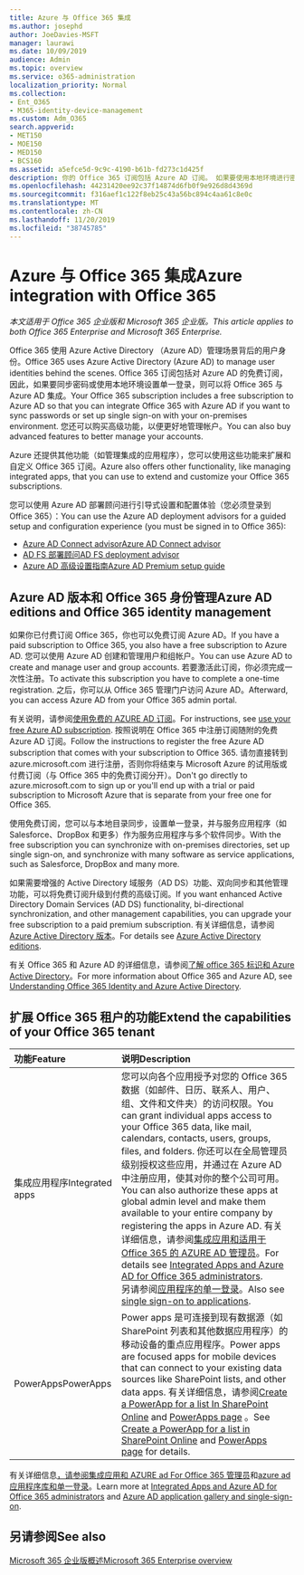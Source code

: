 ```yaml
---
title: Azure 与 Office 365 集成
ms.author: josephd
author: JoeDavies-MSFT
manager: laurawi
ms.date: 10/09/2019
audience: Admin
ms.topic: overview
ms.service: o365-administration
localization_priority: Normal
ms.collection:
- Ent_O365
- M365-identity-device-management
ms.custom: Adm_O365
search.appverid:
- MET150
- MOE150
- MED150
- BCS160
ms.assetid: a5efce5d-9c9c-4190-b61b-fd273c1d425f
description: 你的 Office 365 订阅包括 Azure AD 订阅。 如果要使用本地环境进行密码同步或单一登录，请将 Office 365 与 Azure AD 集成。
ms.openlocfilehash: 44231420ee92c37f14874d6fb0f9e926d8d4369d
ms.sourcegitcommit: f316aef1c122f8eb25c43a56bc894c4aa61c8e0c
ms.translationtype: MT
ms.contentlocale: zh-CN
ms.lasthandoff: 11/20/2019
ms.locfileid: "38745785"
---
```

# <a name="azure-integration-with-office-365"></a><span data-ttu-id="fd693-104">Azure 与 Office 365 集成</span><span class="sxs-lookup"><span data-stu-id="fd693-104">Azure integration with Office 365</span></span>

<span data-ttu-id="fd693-105">*本文适用于 Office 365 企业版和 Microsoft 365 企业版。*</span><span class="sxs-lookup"><span data-stu-id="fd693-105">*This article applies to both Office 365 Enterprise and Microsoft 365 Enterprise.*</span></span>

<span data-ttu-id="fd693-106">Office 365 使用 Azure Active Directory （Azure AD）管理场景背后的用户身份。</span><span class="sxs-lookup"><span data-stu-id="fd693-106">Office 365 uses Azure Active Directory (Azure AD) to manage user identities behind the scenes.</span></span> <span data-ttu-id="fd693-107">Office 365 订阅包括对 Azure AD 的免费订阅，因此，如果要同步密码或使用本地环境设置单一登录，则可以将 Office 365 与 Azure AD 集成。</span><span class="sxs-lookup"><span data-stu-id="fd693-107">Your Office 365 subscription includes a free subscription to Azure AD so that you can integrate Office 365 with Azure AD if you want to sync passwords or set up single sign-on with your on-premises environment.</span></span> <span data-ttu-id="fd693-108">您还可以购买高级功能，以便更好地管理帐户。</span><span class="sxs-lookup"><span data-stu-id="fd693-108">You can also buy advanced features to better manage your accounts.</span></span>
  
<span data-ttu-id="fd693-109">Azure 还提供其他功能（如管理集成的应用程序），您可以使用这些功能来扩展和自定义 Office 365 订阅。</span><span class="sxs-lookup"><span data-stu-id="fd693-109">Azure also offers other functionality, like managing integrated apps, that you can use to extend and customize your Office 365 subscriptions.</span></span>
  
<span data-ttu-id="fd693-110">您可以使用 Azure AD 部署顾问进行引导式设置和配置体验（您必须登录到 Office 365）：</span><span class="sxs-lookup"><span data-stu-id="fd693-110">You can use the Azure AD deployment advisors for a guided setup and configuration experience (you must be signed in to Office 365):</span></span>

 - [<span data-ttu-id="fd693-111">Azure AD Connect advisor</span><span class="sxs-lookup"><span data-stu-id="fd693-111">Azure AD Connect advisor</span></span>](https://aka.ms/aadconnectpwsync)
 - [<span data-ttu-id="fd693-112">AD FS 部署顾问</span><span class="sxs-lookup"><span data-stu-id="fd693-112">AD FS deployment advisor</span></span>](https://aka.ms/adfsguidance)
 - [<span data-ttu-id="fd693-113">Azure AD 高级设置指南</span><span class="sxs-lookup"><span data-stu-id="fd693-113">Azure AD Premium setup guide</span></span>](https://aka.ms/aadpguidance)
  
## <a name="azure-ad-editions-and-office-365-identity-management"></a><span data-ttu-id="fd693-114">Azure AD 版本和 Office 365 身份管理</span><span class="sxs-lookup"><span data-stu-id="fd693-114">Azure AD editions and Office 365 identity management</span></span>

<span data-ttu-id="fd693-115">如果你已付费订阅 Office 365，你也可以免费订阅 Azure AD。</span><span class="sxs-lookup"><span data-stu-id="fd693-115">If you have a paid subscription to Office 365, you also have a free subscription to Azure AD.</span></span> <span data-ttu-id="fd693-116">您可以使用 Azure AD 创建和管理用户和组帐户。</span><span class="sxs-lookup"><span data-stu-id="fd693-116">You can use Azure AD to create and manage user and group accounts.</span></span> <span data-ttu-id="fd693-117">若要激活此订阅，你必须完成一次性注册。</span><span class="sxs-lookup"><span data-stu-id="fd693-117">To activate this subscription you have to complete a one-time registration.</span></span> <span data-ttu-id="fd693-118">之后，你可以从 Office 365 管理门户访问 Azure AD。</span><span class="sxs-lookup"><span data-stu-id="fd693-118">Afterward, you can access Azure AD from your Office 365 admin portal.</span></span> 

<span data-ttu-id="fd693-119">有关说明，请参阅[使用免费的 AZURE AD 订阅](https://go.microsoft.com/fwlink/p/?LinkId=617127)。</span><span class="sxs-lookup"><span data-stu-id="fd693-119">For instructions, see [use your free Azure AD subscription](https://go.microsoft.com/fwlink/p/?LinkId=617127).</span></span> <span data-ttu-id="fd693-120">按照说明在 Office 365 中注册订阅随附的免费 Azure AD 订阅。</span><span class="sxs-lookup"><span data-stu-id="fd693-120">Follow the instructions to register the free Azure AD subscription that comes with your subscription to Office 365.</span></span> <span data-ttu-id="fd693-121">请勿直接转到 azure.microsoft.com 进行注册，否则你将结束与 Microsoft Azure 的试用版或付费订阅（与 Office 365 中的免费订阅分开）。</span><span class="sxs-lookup"><span data-stu-id="fd693-121">Don't go directly to azure.microsoft.com to sign up or you'll end up with a trial or paid subscription to Microsoft Azure that is separate from your free one for Office 365.</span></span> 
  
<span data-ttu-id="fd693-122">使用免费订阅，您可以与本地目录同步，设置单一登录，并与服务应用程序（如 Salesforce、DropBox 和更多）作为服务应用程序与多个软件同步。</span><span class="sxs-lookup"><span data-stu-id="fd693-122">With the free subscription you can synchronize with on-premises directories, set up single sign-on, and synchronize with many software as service applications, such as Salesforce, DropBox and many more.</span></span>
  
<span data-ttu-id="fd693-123">如果需要增强的 Active Directory 域服务（AD DS）功能、双向同步和其他管理功能，可以将免费订阅升级到付费的高级订阅。</span><span class="sxs-lookup"><span data-stu-id="fd693-123">If you want enhanced Active Directory Domain Services (AD DS) functionality, bi-directional synchronization, and other management capabilities, you can upgrade your free subscription to a paid premium subscription.</span></span> <span data-ttu-id="fd693-124">有关详细信息，请参阅[Azure Active Directory 版本](https://azure.microsoft.com/pricing/details/active-directory/)。</span><span class="sxs-lookup"><span data-stu-id="fd693-124">For details see [Azure Active Directory editions](https://azure.microsoft.com/pricing/details/active-directory/).</span></span>
  
<span data-ttu-id="fd693-125">有关 Office 365 和 Azure AD 的详细信息，请参阅[了解 office 365 标识和 Azure Active Directory](https://docs.microsoft.com/office365/enterprise/about-office-365-identity)。</span><span class="sxs-lookup"><span data-stu-id="fd693-125">For more information about Office 365 and Azure AD, see [Understanding Office 365 Identity and Azure Active Directory](https://docs.microsoft.com/office365/enterprise/about-office-365-identity).</span></span>
  
## <a name="extend-the-capabilities-of-your-office-365-tenant"></a><span data-ttu-id="fd693-126">扩展 Office 365 租户的功能</span><span class="sxs-lookup"><span data-stu-id="fd693-126">Extend the capabilities of your Office 365 tenant</span></span>

|<span data-ttu-id="fd693-127">**功能**</span><span class="sxs-lookup"><span data-stu-id="fd693-127">**Feature**</span></span>|<span data-ttu-id="fd693-128">**说明**</span><span class="sxs-lookup"><span data-stu-id="fd693-128">**Description**</span></span>|
|:-----|:-----|
|<span data-ttu-id="fd693-129">集成应用程序</span><span class="sxs-lookup"><span data-stu-id="fd693-129">Integrated apps</span></span>  <br/> |<span data-ttu-id="fd693-130">您可以向各个应用授予对您的 Office 365 数据（如邮件、日历、联系人、用户、组、文件和文件夹）的访问权限。</span><span class="sxs-lookup"><span data-stu-id="fd693-130">You can grant individual apps access to your Office 365 data, like mail, calendars, contacts, users, groups, files, and folders.</span></span> <span data-ttu-id="fd693-131">你还可以在全局管理员级别授权这些应用，并通过在 Azure AD 中注册应用，使其对你的整个公司可用。</span><span class="sxs-lookup"><span data-stu-id="fd693-131">You can also authorize these apps at global admin level and make them available to your entire company by registering the apps in Azure AD.</span></span> <span data-ttu-id="fd693-132">有关详细信息，请参阅[集成应用和适用于 Office 365 的 AZURE AD 管理员](https://support.office.com/article/cb2250e3-451e-416f-bf4e-363549652c2a)。</span><span class="sxs-lookup"><span data-stu-id="fd693-132">For details see [Integrated Apps and Azure AD for Office 365 administrators](https://support.office.com/article/cb2250e3-451e-416f-bf4e-363549652c2a).</span></span>  <br/> <span data-ttu-id="fd693-133">另请参阅[应用程序的单一登录](https://go.microsoft.com/fwlink/p/?LinkId=698604)。</span><span class="sxs-lookup"><span data-stu-id="fd693-133">Also see [single sign-on to applications](https://go.microsoft.com/fwlink/p/?LinkId=698604).</span></span>  <br/> |
|<span data-ttu-id="fd693-134">PowerApps</span><span class="sxs-lookup"><span data-stu-id="fd693-134">PowerApps</span></span>  <br/> | <span data-ttu-id="fd693-135">Power apps 是可连接到现有数据源（如 SharePoint 列表和其他数据应用程序）的移动设备的重点应用程序。</span><span class="sxs-lookup"><span data-stu-id="fd693-135">Power apps are focused apps for mobile devices that can connect to your existing data sources like SharePoint lists, and other data apps.</span></span> <span data-ttu-id="fd693-136">有关详细信息，请参阅[Create a PowerApp for a list In SharePoint Online](https://support.office.com/article/9338b2d2-67ac-4b81-8e67-97da27e5e9ab) and [PowerApps page](https://powerapps.microsoft.com/) 。</span><span class="sxs-lookup"><span data-stu-id="fd693-136">See [Create a PowerApp for a list in SharePoint Online](https://support.office.com/article/9338b2d2-67ac-4b81-8e67-97da27e5e9ab) and [PowerApps page](https://powerapps.microsoft.com/) for details.</span></span>  <br/> |
   
<span data-ttu-id="fd693-137">有关详细信息[，请参阅集成应用和 AZURE ad For Office 365 管理员](integrated-apps-and-azure-ads.md)和[azure ad 应用程序库和单一登录](https://docs.microsoft.com/azure/active-directory/manage-apps/what-is-single-sign-on)。</span><span class="sxs-lookup"><span data-stu-id="fd693-137">Learn more at [Integrated Apps and Azure AD for Office 365 administrators](integrated-apps-and-azure-ads.md) and [Azure AD application gallery and single-sign-on](https://docs.microsoft.com/azure/active-directory/manage-apps/what-is-single-sign-on).</span></span>

## <a name="see-also"></a><span data-ttu-id="fd693-138">另请参阅</span><span class="sxs-lookup"><span data-stu-id="fd693-138">See also</span></span>

[<span data-ttu-id="fd693-139">Microsoft 365 企业版概述</span><span class="sxs-lookup"><span data-stu-id="fd693-139">Microsoft 365 Enterprise overview</span></span>](https://docs.microsoft.com/microsoft-365/enterprise/microsoft-365-overview)
